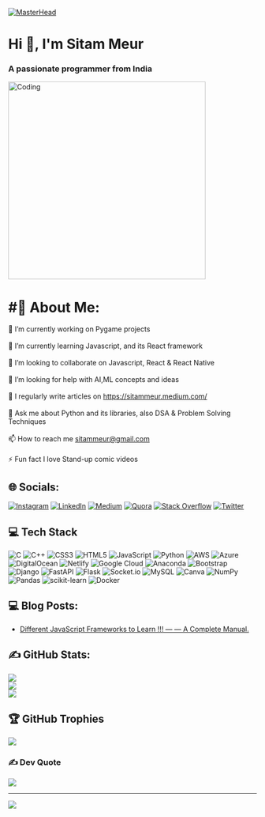[![MasterHead](https://engineering.giphy.com/wp-content/uploads/2017/06/api.gif)]()
<h1 align="left">Hi 👋, I'm Sitam Meur</h1>
<h3 align="left">A passionate programmer from India</h3>
<img align="center" alt="Coding" width="400" src="https://thumbs.gfycat.com/ExemplaryFairFeline-max-1mb.gif">

# #💫 About Me:
🔭 I’m currently working on Pygame projects<br><br>🌱 I’m currently learning Javascript, and its React framework<br><br>👯 I’m looking to collaborate on Javascript, React & React Native<br><br>🤝 I’m looking for help with AI,ML concepts and ideas<br><br>📝 I regularly write articles on https://sitammeur.medium.com/<br><br>💬 Ask me about Python and its libraries, also DSA & Problem Solving Techniques<br><br>📫 How to reach me sitammeur@gmail.com<br><br>⚡ Fun fact I love Stand-up comic videos


## 🌐 Socials:
[![Instagram](https://img.shields.io/badge/Instagram-%23E4405F.svg?logo=Instagram&logoColor=white)](https://instagram.com/sitammeur3) [![LinkedIn](https://img.shields.io/badge/LinkedIn-%230077B5.svg?logo=linkedin&logoColor=white)](https://linkedin.com/in/sitam-meur-44b762223) [![Medium](https://img.shields.io/badge/Medium-12100E?logo=medium&logoColor=white)](https://medium.com/@sitammeur) [![Quora](https://img.shields.io/badge/Quora-%23B92B27.svg?logo=Quora&logoColor=white)](https://quora.com/profile/Sitam-Meur) [![Stack Overflow](https://img.shields.io/badge/-Stackoverflow-FE7A16?logo=stack-overflow&logoColor=white)](https://stackoverflow.com/users/19056320/sitam-meur) [![Twitter](https://img.shields.io/badge/Twitter-%231DA1F2.svg?logo=Twitter&logoColor=white)](https://twitter.com/sitammeur) 

## 💻 Tech Stack
![C](https://img.shields.io/badge/c-%2300599C.svg?style=for-the-badge&logo=c&logoColor=white) ![C++](https://img.shields.io/badge/c++-%2300599C.svg?style=for-the-badge&logo=c%2B%2B&logoColor=white) ![CSS3](https://img.shields.io/badge/css3-%231572B6.svg?style=for-the-badge&logo=css3&logoColor=white) ![HTML5](https://img.shields.io/badge/html5-%23E34F26.svg?style=for-the-badge&logo=html5&logoColor=white) ![JavaScript](https://img.shields.io/badge/javascript-%23323330.svg?style=for-the-badge&logo=javascript&logoColor=%23F7DF1E) ![Python](https://img.shields.io/badge/python-3670A0?style=for-the-badge&logo=python&logoColor=ffdd54) ![AWS](https://img.shields.io/badge/AWS-%23FF9900.svg?style=for-the-badge&logo=amazon-aws&logoColor=white) ![Azure](https://img.shields.io/badge/azure-%230072C6.svg?style=for-the-badge&logo=azure-devops&logoColor=white) ![DigitalOcean](https://img.shields.io/badge/DigitalOcean-%230167ff.svg?style=for-the-badge&logo=digitalOcean&logoColor=white) ![Netlify](https://img.shields.io/badge/netlify-%23000000.svg?style=for-the-badge&logo=netlify&logoColor=#00C7B7) ![Google Cloud](https://img.shields.io/badge/Google%20Cloud-%234285F4.svg?style=for-the-badge&logo=google-cloud&logoColor=white) ![Anaconda](https://img.shields.io/badge/Anaconda-%2344A833.svg?style=for-the-badge&logo=anaconda&logoColor=white) ![Bootstrap](https://img.shields.io/badge/bootstrap-%23563D7C.svg?style=for-the-badge&logo=bootstrap&logoColor=white) ![Django](https://img.shields.io/badge/django-%23092E20.svg?style=for-the-badge&logo=django&logoColor=white) ![FastAPI](https://img.shields.io/badge/FastAPI-005571?style=for-the-badge&logo=fastapi) ![Flask](https://img.shields.io/badge/flask-%23000.svg?style=for-the-badge&logo=flask&logoColor=white) ![Socket.io](https://img.shields.io/badge/Socket.io-black?style=for-the-badge&logo=socket.io&badgeColor=010101) ![MySQL](https://img.shields.io/badge/mysql-%2300f.svg?style=for-the-badge&logo=mysql&logoColor=white) ![Canva](https://img.shields.io/badge/Canva-%2300C4CC.svg?style=for-the-badge&logo=Canva&logoColor=white) ![NumPy](https://img.shields.io/badge/numpy-%23013243.svg?style=for-the-badge&logo=numpy&logoColor=white) ![Pandas](https://img.shields.io/badge/pandas-%23150458.svg?style=for-the-badge&logo=pandas&logoColor=white) ![scikit-learn](https://img.shields.io/badge/scikit--learn-%23F7931E.svg?style=for-the-badge&logo=scikit-learn&logoColor=white) ![Docker](https://img.shields.io/badge/docker-%230db7ed.svg?style=for-the-badge&logo=docker&logoColor=white)

## 💻 Blog Posts:
<!-- BLOG-POST-LIST:START -->
- [Different JavaScript Frameworks to Learn !!! — — A Complete Manual.](https://sitammeur.medium.com/different-javascript-frameworks-to-learn-a-complete-manual-cdd2aef590ce)
<!-- BLOG-POST-LIST:END -->


## ✍️ GitHub Stats:
![](https://github-readme-stats.vercel.app/api?username=sitamgithub-MSIT&theme=chartreuse-dark&hide_border=false&include_all_commits=true&count_private=true)<br/>
![](https://github-readme-streak-stats.herokuapp.com/?user=sitamgithub-MSIT&theme=chartreuse-dark&hide_border=false)<br/>
![](https://github-readme-stats.vercel.app/api/top-langs/?username=sitamgithub-MSIT&theme=chartreuse-dark&hide_border=false&include_all_commits=true&count_private=true&layout=compact)

## 🏆 GitHub Trophies
![](https://github-profile-trophy.vercel.app/?username=sitamgithub-MSIT&theme=radical&no-frame=false&no-bg=false&margin-w=4)

### ✍️ Dev Quote

![](https://quotes-github-readme.vercel.app/api?type=horizontal&theme=radical)

---
[![](https://visitcount.itsvg.in/api?id=sitamgithub-MSIT&icon=0&color=0)](https://visitcount.itsvg.in)
